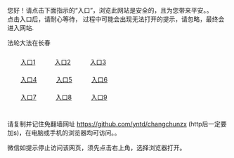 您好！请点击下面指示的“入口”，浏览此网站是安全的，且为您带来平安。。 <br/>
点击入口后，请耐心等待， 过程中可能会出现无法打开的提示，请忽略，最终会进入网站. </br>

法轮大法在长春<br/>
<div style="padding:10px"><a style="margin:20px" target="_blank" href="https://d2fc1ef3jitm6x.cloudfront.net/2Qpsp?zbnwmavr" id="ccLink1" rel="nofollow">入口1</a> <a target="_blank" style="margin:20px" href="https://d1cegd6zoh84xj.cloudfront.net/2Qpsp?bdgkvnwi" id="ccLink2" rel="nofollow">入口2</a> <a style="margin:20px" target="_blank" href="https://d15ye1xeefyodm.cloudfront.net/2Qpsp?dfzor" id="ccLink3" rel="nofollow">入口3</a></div>

<div style="padding:10px" ><a style="margin:20px" target="_blank" href="https://d2fc1ef3jitm6x.cloudfront.net/2Qpsp?zbnwmavr" id="ccLink4" rel="nofollow">入口4</a> <a style="margin:20px" href="https://d1cegd6zoh84xj.cloudfront.net/2Qpsp?bdgkvnwi" target="_blank" id="ccLink5" rel="nofollow">入口5</a> <a style="margin:20px" href="https://d15ye1xeefyodm.cloudfront.net/2Qpsp?dfzor" target="_blank" id="ccLink6" rel="nofollow">入口6</a></div>

<div style="padding:10px"><a style="margin:20px" target="_blank" href="https://d2fc1ef3jitm6x.cloudfront.net/2Qpsp?zbnwmavr" id="ccLink7" rel="nofollow">入口7</a> <a style="margin:20px" href="https://d1cegd6zoh84xj.cloudfront.net/2Qpsp?bdgkvnwi" target="_blank" id="ccLink8" rel="nofollow">入口8</a> <a style="margin:20px" target="_blank" href="https://d15ye1xeefyodm.cloudfront.net/2Qpsp?dfzor" id="ccLink9" rel="nofollow">入口9</a></div>

<br/>



请复制并记住免翻墙网址 https://github.com/yntd/changchunzx (http后一定要加s)，在电脑或手机的浏览器均可访问。。<br/>

微信如提示停止访问该网页，须先点击右上角，选择浏览器打开。
